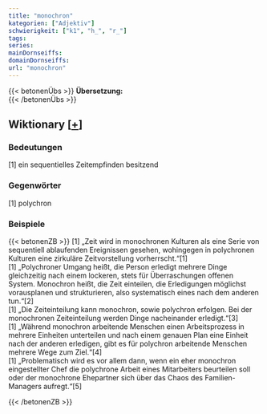 ```yaml
---
title: "monochron"
kategorien: ["Adjektiv"]
schwierigkeit: ["k1", "h_", "r_"]
tags:
series:
mainDornseiffs:
domainDornseiffs:
url: "monochron"
---
```


{{< betonenÜbs >}}
**Übersetzung:**  
{{< /betonenÜbs >}}

## Wiktionary [[+](https://de.wiktionary.org/wiki/monochron)]

### Bedeutungen
[1] ein sequentielles Zeitempfinden besitzend  

### Gegenwörter
[1] polychron  

### Beispiele
{{< betonenZB >}}
[1] „Zeit wird in monochronen Kulturen als eine Serie von sequentiell ablaufenden Ereignissen gesehen, wohingegen in polychronen Kulturen eine zirkuläre Zeitvorstellung vorherrscht.“[1]  
[1] „Polychroner Umgang heißt, die Person erledigt mehrere Dinge gleichzeitig nach einem lockeren, stets für Überraschungen offenen System. Monochron heißt, die Zeit einteilen, die Erledigungen möglichst vorausplanen und strukturieren, also systematisch eines nach dem anderen tun.“[2]  
[1] „Die Zeiteinteilung kann monochron, sowie polychron erfolgen. Bei der monochronen Zeiteinteilung werden Dinge nacheinander erledigt.“[3]  
[1] „Während monochron arbeitende Menschen einen Arbeitsprozess in mehrere Einheiten unterteilen und nach einem genauen Plan eine Einheit nach der anderen erledigen, gibt es für polychron arbeitende Menschen mehrere Wege zum Ziel.“[4]  
[1] „Problematisch wird es vor allem dann, wenn ein eher monochron eingestellter Chef die polychrone Arbeit eines Mitarbeiters beurteilen soll oder der monochrone Ehepartner sich über das Chaos des Familien-Managers aufregt.“[5]  

{{< /betonenZB >}}

